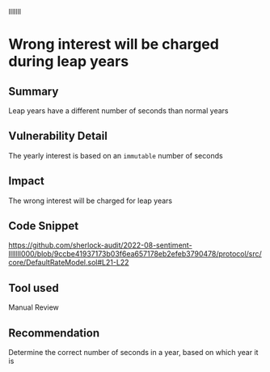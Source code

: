 IllIllI
# Wrong interest will be charged during leap years

## Summary
Leap years have a different number of seconds than normal years

## Vulnerability Detail
The yearly interest is based on an `immutable` number of seconds

## Impact
The wrong interest will be charged for leap years

## Code Snippet
https://github.com/sherlock-audit/2022-08-sentiment-IllIllI000/blob/9ccbe41937173b03f6ea657178eb2efeb3790478/protocol/src/core/DefaultRateModel.sol#L21-L22

## Tool used

Manual Review

## Recommendation
Determine the correct number of seconds in a year, based on which year it is